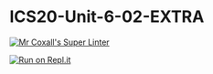 # ICS20-Unit-6-02-EXTRA

[![Mr Coxall's Super Linter](https://github.com/ekaterina-chernykh/ICS20-Unit-6-02-EXTRA/workflows/Mr%20Coxall's%20Super%20Linter/badge.svg)](https://github.com/ekaterina-chernykh/ICS20-Unit-6-02-EXTRA/actions/)

[![Run on Repl.it](https://repl.it/badge/github/ekaterina-chernykh/ICS20-Unit-6-02-EXTRA)](https://repl.it/github/ekaterina-chernykh/ICS20-Unit-6-02-EXTRA)
